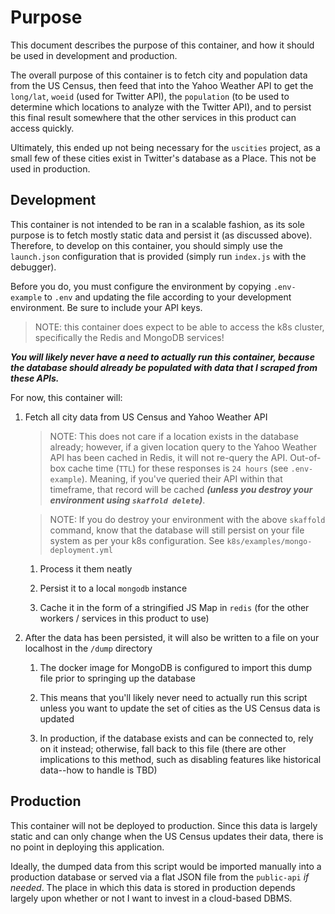 # Purpose

This document describes the purpose of this container, and how it should be
used in development and production.

The overall purpose of this container is to fetch city and population data from
the US Census, then feed that into the Yahoo Weather API to get the `long/lat`,
`woeid` (used for Twitter API), the `population` (to be used to determine which
locations to analyze with the Twitter API), and to persist this final result
somewhere that the other services in this product can access quickly.

Ultimately, this ended up not being necessary for the `uscities` project,
as a small few of these cities exist in Twitter's database as a Place.
This not be used in production.

## Development

This container is not intended to be ran in a scalable fashion, as its sole
purpose is to fetch mostly static data and persist it (as discussed above).
Therefore, to develop on this container, you should simply use the `launch.json`
configuration that is provided (simply run `index.js` with the debugger).

Before you do, you must configure the environment by copying `.env-example`
to `.env` and updating the file according to your development environment.
Be sure to include your API keys.

> NOTE: this container does expect to be able to access the k8s cluster,
specifically the Redis and MongoDB services!

***You will likely never have a need to actually run this container, because the
database should already be populated with data that I scraped from these APIs.***

For now, this container will:

1. Fetch all city data from US Census and Yahoo Weather API

    > NOTE: This does not care if a location exists in the database already;
    however, if a given location query to the Yahoo Weather API has been cached
    in Redis, it will not re-query the API. Out-of-box cache time (`TTL`) for these
    responses is `24 hours` (see `.env-example`). Meaning, if you've queried
    their API within that timeframe, that record will be cached ***(unless you
    destroy your environment using `skaffold delete`)***.

    > NOTE: If you do destroy your environment with the above `skaffold`
    command, know that the database will still persist on your file system
    as per your k8s configuration. See `k8s/examples/mongo-deployment.yml`

    1. Process it them neatly

    1. Persist it to a local `mongodb` instance

    1. Cache it in the form of a stringified JS Map in `redis` (for the other
    workers / services in this product to use)

1. After the data has been persisted, it will also be written to a file on your
localhost in the `/dump` directory

    1. The docker image for MongoDB is configured to import this dump file prior
    to springing up the database

    1. This means that you'll likely never need to actually run this script
    unless you want to update the set of cities as the US Census data is updated

    1. In production, if the database exists and can be connected to, rely on
    it instead; otherwise, fall back to this file (there are other
    implications to this method, such as disabling features like historical
    data--how to handle is TBD)

## Production

This container will not be deployed to production.  Since this data is largely
static and can only change when the US Census updates their data, there is no
point in deploying this application.

Ideally, the dumped data from this script would be imported manually into a
production database or served via a flat JSON file from the `public-api`
*if needed*. The place in which this data is stored in production depends
largely upon whether or not I want to invest in a cloud-based DBMS.